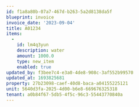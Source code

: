 ```yaml
---
id: f1a8a80b-07a7-467d-b263-5a2d8138da5f
blueprint: invoice
invoice_date: '2023-09-04'
title: A01234
items:
  -
    id: lm4q3yun
    description: water
    amount: 1000.0
    type: new_item
    enabled: true
updated_by: f3bee7c4-e3a0-4de8-908c-3af552b99570
updated_at: 1693825681
property: 27b23098-caef-40d8-baca-a04155225121
unit: 5640d3fa-2025-4d00-b6e8-669676325318
tenant: a0b84f67-5db5-4f5c-96c3-55443770840a
---
```

